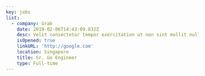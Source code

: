 ```yaml
---
key: jobs
list:
  - company: Grab
    date: 2019-02-06T14:43:09.832Z
    desc: Velit consectetur tempor exercitation ut non sint mollit nulla.
    isOpened: true
    linkURL: 'http://google.com'
    location: Singapore
    title: Sr. Go Engineer
    type: Full-time
---
```


